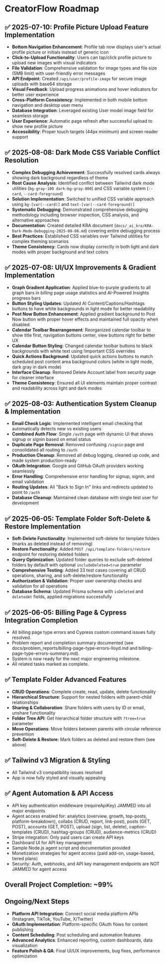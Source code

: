 # CreatorFlow Roadmap

## ✅ 2025-07-10: Profile Picture Upload Feature Implementation
- **Bottom Navigation Enhancement**: Profile tab now displays user's actual profile picture or initials instead of generic icon
- **Click-to-Upload Functionality**: Users can tap/click profile picture to upload new images with visual indicators
- **File Validation**: Comprehensive validation for image types and file size (5MB limit) with user-friendly error messages
- **API Endpoint**: Created `/api/user/profile-image` for secure image uploads with base64 storage
- **Visual Feedback**: Upload progress animations and hover indicators for better user experience
- **Cross-Platform Consistency**: Implemented in both mobile bottom navigation and desktop user menu
- **Database Integration**: Leveraged existing User model image field for seamless storage
- **User Experience**: Automatic page refresh after successful upload to show new profile picture
- **Accessibility**: Proper touch targets (44px minimum) and screen reader support

## ✅ 2025-08-08: Dark Mode CSS Variable Conflict Resolution
- **Complex Debugging Achievement**: Successfully resolved cards always showing dark background regardless of theme
- **Root Cause Analysis**: Identified conflict between Tailwind dark mode utilities (`bg-gray-100 dark:bg-gray-800`) and CSS variable system (`--card`, `--card-foreground`)
- **Solution Implementation**: Switched to unified CSS variable approach using `bg-[var(--card)]` and `text-[var(--card-foreground)]`
- **Systematic Debugging**: Demonstrated comprehensive debugging methodology including browser inspection, CSS analysis, and alternative approaches
- **Documentation**: Created detailed KRA document (`docs/_ai_kra/KRA-Dark-Mode-Debugging-2025-08-08.md`) covering entire debugging process
- **Best Practices**: Established CSS variables over Tailwind utilities for complex theming scenarios
- **Theme Consistency**: Cards now display correctly in both light and dark modes with proper background and text colors

## ✅ 2025-07-08: UI/UX Improvements & Gradient Implementation
- **Graph Gradient Application**: Applied blue-to-purple gradients to all graph bars in billing page usage statistics and AI-Powered Insights progress bars
- **Button Styling Updates**: Updated AI Content/Captions/Hashtags buttons to have white backgrounds in light mode for better readability
- **Post Now Button Enhancement**: Applied gradient background to Post Now button with proper hover effects and maintained full opacity when disabled
- **Calendar Toolbar Rearrangement**: Reorganized calendar toolbar to show title first, navigation buttons center, view buttons right for better UX
- **Calendar Button Styling**: Changed calendar toolbar buttons to black backgrounds with white text using !important CSS overrides
- **Quick Actions Background**: Updated quick actions buttons to match scheduled post content area background colors (white in light mode, dark gray in dark mode)
- **Interface Cleanup**: Removed Delete Account label from security page for cleaner interface
- **Theme Consistency**: Ensured all UI elements maintain proper contrast and readability across light and dark modes

## ✅ 2025-08-03: Authentication System Cleanup & Implementation
- **Email Check Logic**: Implemented intelligent email checking that automatically detects new vs existing users
- **Combined Auth Flow**: Single `/auth` page with dynamic UI that shows signup or signin based on email status
- **Duplicate Page Removal**: Removed confusing `/signin` page and consolidated all routing to `/auth`
- **Production Cleanup**: Removed all debug logging, cleaned up code, and made system production-ready
- **OAuth Integration**: Google and GitHub OAuth providers working seamlessly
- **Error Handling**: Comprehensive error handling for signup, signin, and email validation
- **Routing Updates**: All "Back to Sign In" links and redirects updated to point to `/auth`
- **Database Cleanup**: Maintained clean database with single test user for development

## ✅ 2025-06-05: Template Folder Soft-Delete & Restore Implementation
- **Soft-Delete Functionality**: Implemented soft-delete for template folders (marks as deleted instead of removing)
- **Restore Functionality**: Added `POST /api/template-folders/restore` endpoint for restoring deleted folders
- **Query Optimization**: Updated folder queries to exclude soft-deleted folders by default with optional `includeDeleted=true` parameter
- **Comprehensive Testing**: Added 33 test cases covering all CRUD operations, sharing, and soft-delete/restore functionality
- **Authorization & Validation**: Proper user ownership checks and validation for all operations
- **Database Schema**: Updated Prisma schema with `isDeleted` and `deletedAt` fields, applied migrations successfully

## ✅ 2025-06-05: Billing Page & Cypress Integration Completion
- All billing page type errors and Cypress custom command issues fully resolved.
- Problem report and completion summary documented (see docs/problem_reports/billing-page-type-errors-lloyd.md and billing-page-type-errors-summary.md).
- System is now ready for the next major engineering milestone.
- All related tasks marked as complete.

## ✅ Template Folder Advanced Features
- **CRUD Operations**: Complete create, read, update, delete functionality
- **Hierarchical Structure**: Support for nested folders with parent-child relationships
- **Sharing & Collaboration**: Share folders with users by ID or email, unshare functionality
- **Folder Tree API**: Get hierarchical folder structure with `?tree=true` parameter
- **Move Operations**: Move folders between parents with circular reference prevention
- **Soft-Delete & Restore**: Mark folders as deleted and restore them (see above)

## ✅ Tailwind v3 Migration & Styling
- All Tailwind v3 compatibility issues resolved
- App is now fully styled and visually appealing

## ✅ Agent Automation & API Access
- API key authentication middleware (requireApiKey) JAMMED into all major endpoints
- Agent access enabled for: analytics (overview, growth, top-posts, platform-breakdown), collabs (CRUD, report, link-post), posts (GET, POST), accounts (GET, POST), upload (sign, list, delete), caption-templates (CRUD), hashtag-groups (CRUD), audience-metrics (CRUD)
- Stripe integration: Only paid users can create API keys
- Dashboard UI for API key management
- Sample Node.js agent script and documentation provided
- Monetization strategies for agent access (paid add-on, usage-based, tiered plans)
- Security: Auth, webhooks, and API key management endpoints are NOT JAMMED for agent access

## Overall Project Completion: ~99%

## Ongoing/Next Steps
- **Platform API Integration**: Connect social media platform APIs (Instagram, TikTok, YouTube, X/Twitter)
- **OAuth Implementation**: Platform-specific OAuth flows for content publishing
- **Content Scheduling**: Post scheduling and automation features
- **Advanced Analytics**: Enhanced reporting, custom dashboards, data visualization
- **Feature Polish & QA**: Final UI/UX improvements, bug fixes, performance optimization 